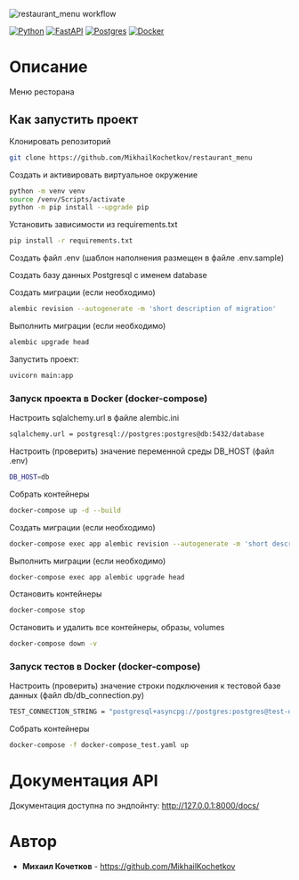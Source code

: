![restaurant_menu workflow](https://github.com/MikhailKochetkov/restaurant_menu/actions/workflows/main.yml/badge.svg?branch=main&event=push)

[![Python](https://img.shields.io/badge/python-3670A0?style=for-the-badge&logo=python&logoColor=ffdd54)](https://www.python.org/)
[![FastAPI](https://img.shields.io/badge/FastAPI-005571?style=for-the-badge&logo=fastapi)](https://fastapi.tiangolo.com/)
[![Postgres](https://img.shields.io/badge/postgres-%23316192.svg?style=for-the-badge&logo=postgresql&logoColor=white)](https://www.postgresql.org/)
[![Docker](https://img.shields.io/badge/docker-%230db7ed.svg?style=for-the-badge&logo=docker&logoColor=white)](https://www.docker.com/)


# Описание
Меню ресторана

## Как запустить проект

Клонировать репозиторий
```bash
git clone https://github.com/MikhailKochetkov/restaurant_menu
```

Создать и активировать виртуальное окружение
```bash
python -m venv venv
source /venv/Scripts/activate
python -m pip install --upgrade pip
```

Установить зависимости из requirements.txt
```bash
pip install -r requirements.txt
```

Создать файл .env (шаблон наполнения размещен в файле .env.sample)

Создать базу данных Postgresql с именем database

Создать миграции (если необходимо)

```bash
alembic revision --autogenerate -m 'short description of migration'
```

Выполнить миграции (если необходимо)

```bash
alembic upgrade head
```

Запустить проект:
```bash
uvicorn main:app
```

### Запуск проекта в Docker (docker-compose)

Настроить sqlalchemy.url в файле alembic.ini
```bash
sqlalchemy.url = postgresql://postgres:postgres@db:5432/database
```

Настроить (проверить) значение переменной среды DB_HOST (файл .env)
```bash
DB_HOST=db
```

Собрать контейнеры
```bash
docker-compose up -d --build
```

Создать миграции (если необходимо)

```bash
docker-compose exec app alembic revision --autogenerate -m 'short description of migration'
```

Выполнить миграции (если необходимо)

```bash
docker-compose exec app alembic upgrade head
```

Остановить контейнеры
```bash
docker-compose stop
```

Остановить и удалить все контейнеры, образы, volumes
```bash
docker-compose down -v
```

### Запуск тестов в Docker (docker-compose)

Настроить (проверить) значение строки подключения к тестовой базе данных (файл db/db_connection.py)

```bash
TEST_CONNECTION_STRING = "postgresql+asyncpg://postgres:postgres@test-db:5432/test_database"
```

Собрать контейнеры
```bash
docker-compose -f docker-compose_test.yaml up
```

# Документация API
Документация доступна по эндпойнту:  http://127.0.0.1:8000/docs/

# Автор

* **Михаил Кочетков** - https://github.com/MikhailKochetkov
